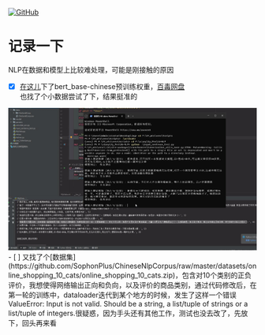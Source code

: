 <p align="left">
  <a href [https://github.com/XianYang2547/Home-Page]">
  <img src="https://img.shields.io/badge/Author-@XianYang-000000.svg?logo=GitHub" alt="GitHub"></a>


# 记录一下
NLP在数据和模型上比较难处理，可能是刚接触的原因<br>
- [x] [在这儿](https://huggingface.co/models)下了bert_base-chinese预训练权重，[百毒网盘](https://pan.baidu.com/s/150OiaeCRW_iJQ61G5N7clg?pwd=2547)<br>
也找了个小数据尝试了下，结果挺准的<br>
<img src="img/i.jpg">
- [ ] 又找了个[数据集](https://github.com/SophonPlus/ChineseNlpCorpus/raw/master/datasets/online_shopping_10_cats/online_shopping_10_cats.zip)，包含对10个类别的正负评价，我想使得网络输出正向和负向，以及评价的商品类别，通过代码修改后，在第一轮的训练中，dataloader迭代到某个地方的时候，发生了这样一个错误ValueError: Input is not valid. Should be a string, a list/tuple of strings or a list/tuple of integers.很疑惑，因为手头还有其他工作，测试也没去改了，先放下，回头再来看



